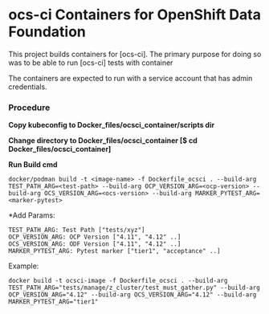 # ocs-ci Containers for OpenShift Data Foundation

This project builds containers for [ocs-ci].
The primary purpose for doing so was to be able to run [ocs-ci] tests with container

The containers are expected to run with a service account that has admin credentials.

### Procedure

**Copy kubeconfig to Docker_files/ocsci_container/scripts dir**

**Change directory to Docker_files/ocsci_container [$ cd Docker_files/ocsci_container]**

**Run Build cmd**
```commandline
docker/podman build -t <image-name> -f Dockerfile_ocsci . --build-arg TEST_PATH_ARG=<test-path> --build-arg OCP_VERSION_ARG=<ocp-version> --build-arg OCS_VERSION_ARG=<ocs-version> --build-arg MARKER_PYTEST_ARG=<marker-pytest>

```
*Add Params:
```
TEST_PATH_ARG: Test Path ["tests/xyz"]
OCP_VERSION_ARG: OCP Version ["4.11", "4.12" ..]
OCS_VERSION_ARG: ODF Version ["4.11", "4.12" ..]
MARKER_PYTEST_ARG: Pytest marker ["tier1", "acceptance" ..]

```

Example:

```
docker build -t ocsci-image -f Dockerfile_ocsci . --build-arg TEST_PATH_ARG="tests/manage/z_cluster/test_must_gather.py" --build-arg OCP_VERSION_ARG="4.12" --build-arg OCS_VERSION_ARG="4.12" --build-arg MARKER_PYTEST_ARG="tier1"
```
